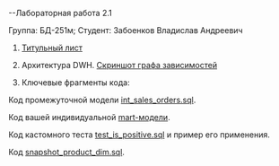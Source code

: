 --Лабораторная работа 2.1

Группа: БД-251м; Студент: Забоенков Владислав Андреевич

1. [Титульный лист](https://github.com/St73-oss/DEP-MGPU/blob/main/Module04/Titul.docx)

2. Архитектура DWH. [Скриншот графа зависимостей](https://github.com/St73-oss/DEP-MGPU/blob/main/Module04/%D0%9B%D0%B0%D0%B1%D0%B0%D1%80%D0%B0%D1%82%D0%BE%D1%80%D0%BD%D0%B0%D1%8F%20%D1%80%D0%B0%D0%B1%D0%BE%D1%82%D0%B0%202.1/Photo/%D0%93%D1%80%D0%B0%D1%84%20%D0%B7%D0%B0%D0%B2%D0%B8%D1%81%D0%B8%D0%BC%D0%BE%D1%81%D1%82%D0%B5%D0%B9.jpg)

3. Ключевые фрагменты кода:
   
 Код промежуточной модели [int_sales_orders.sql](https://github.com/St73-oss/DEP-MGPU/blob/main/Module04/%D0%9B%D0%B0%D0%B1%D0%B0%D1%80%D0%B0%D1%82%D0%BE%D1%80%D0%BD%D0%B0%D1%8F%20%D1%80%D0%B0%D0%B1%D0%BE%D1%82%D0%B0%202.1/Photo/%D0%9A%D0%BE%D0%B4%20%D0%BF%D1%80%D0%BE%D0%BC%D0%B5%D0%B6%D1%83%D1%82%D0%BE%D1%87%D0%BD%D0%BE%D0%B9%20%D0%BC%D0%BE%D0%B4%D0%B5%D0%BB%D0%B8%20int_sales_orders.jpg).
 
 Код вашей индивидуальной [mart-модели]().
 
 Код кастомного теста [test_is_positive.sql]() и пример его применения.
 
 Код [snapshot_product_dim.sql]().
